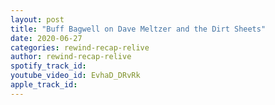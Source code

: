 ```yaml
---
layout: post
title: "Buff Bagwell on Dave Meltzer and the Dirt Sheets"
date: 2020-06-27
categories: rewind-recap-relive
author: rewind-recap-relive
spotify_track_id: 
youtube_video_id: EvhaD_DRvRk
apple_track_id: 
---
```

